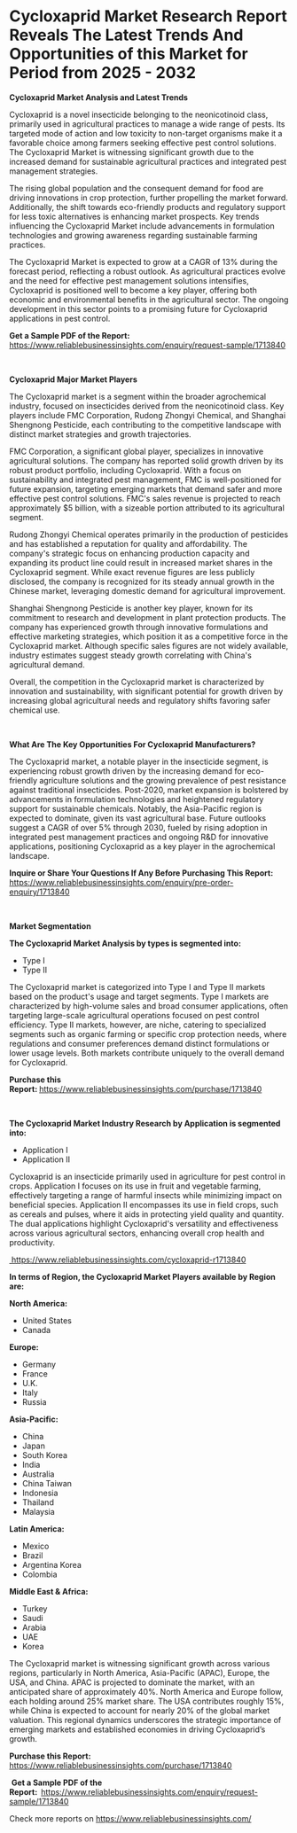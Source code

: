 <p><h1>Cycloxaprid Market Research Report Reveals The Latest Trends And Opportunities of this Market for Period from 2025 - 2032</h1></p><p><strong>Cycloxaprid Market Analysis and Latest Trends</strong></p>
<p><p>Cycloxaprid is a novel insecticide belonging to the neonicotinoid class, primarily used in agricultural practices to manage a wide range of pests. Its targeted mode of action and low toxicity to non-target organisms make it a favorable choice among farmers seeking effective pest control solutions. The Cycloxaprid Market is witnessing significant growth due to the increased demand for sustainable agricultural practices and integrated pest management strategies.</p><p>The rising global population and the consequent demand for food are driving innovations in crop protection, further propelling the market forward. Additionally, the shift towards eco-friendly products and regulatory support for less toxic alternatives is enhancing market prospects. Key trends influencing the Cycloxaprid Market include advancements in formulation technologies and growing awareness regarding sustainable farming practices.</p><p>The Cycloxaprid Market is expected to grow at a CAGR of 13% during the forecast period, reflecting a robust outlook. As agricultural practices evolve and the need for effective pest management solutions intensifies, Cycloxaprid is positioned well to become a key player, offering both economic and environmental benefits in the agricultural sector. The ongoing development in this sector points to a promising future for Cycloxaprid applications in pest control.</p></p>
<p><strong>Get a Sample PDF of the Report:&nbsp;</strong> <a href="https://www.reliablebusinessinsights.com/enquiry/request-sample/1713840?utm_campaign=3131&utm_medium=2&utm_source=Github&utm_content=ia&utm_term=28032025&utm_id=cycloxaprid">https://www.reliablebusinessinsights.com/enquiry/request-sample/1713840</a></p>
<p>&nbsp;</p>
<p><strong>Cycloxaprid Major Market Players</strong></p>
<p><p>The Cycloxaprid market is a segment within the broader agrochemical industry, focused on insecticides derived from the neonicotinoid class. Key players include FMC Corporation, Rudong Zhongyi Chemical, and Shanghai Shengnong Pesticide, each contributing to the competitive landscape with distinct market strategies and growth trajectories.</p><p>FMC Corporation, a significant global player, specializes in innovative agricultural solutions. The company has reported solid growth driven by its robust product portfolio, including Cycloxaprid. With a focus on sustainability and integrated pest management, FMC is well-positioned for future expansion, targeting emerging markets that demand safer and more effective pest control solutions. FMC's sales revenue is projected to reach approximately $5 billion, with a sizeable portion attributed to its agricultural segment.</p><p>Rudong Zhongyi Chemical operates primarily in the production of pesticides and has established a reputation for quality and affordability. The company's strategic focus on enhancing production capacity and expanding its product line could result in increased market shares in the Cycloxaprid segment. While exact revenue figures are less publicly disclosed, the company is recognized for its steady annual growth in the Chinese market, leveraging domestic demand for agricultural improvement.</p><p>Shanghai Shengnong Pesticide is another key player, known for its commitment to research and development in plant protection products. The company has experienced growth through innovative formulations and effective marketing strategies, which position it as a competitive force in the Cycloxaprid market. Although specific sales figures are not widely available, industry estimates suggest steady growth correlating with China's agricultural demand.</p><p>Overall, the competition in the Cycloxaprid market is characterized by innovation and sustainability, with significant potential for growth driven by increasing global agricultural needs and regulatory shifts favoring safer chemical use.</p></p>
<p>&nbsp;</p>
<p><strong>What Are The Key Opportunities For Cycloxaprid Manufacturers?</strong></p>
<p><p>The Cycloxaprid market, a notable player in the insecticide segment, is experiencing robust growth driven by the increasing demand for eco-friendly agriculture solutions and the growing prevalence of pest resistance against traditional insecticides. Post-2020, market expansion is bolstered by advancements in formulation technologies and heightened regulatory support for sustainable chemicals. Notably, the Asia-Pacific region is expected to dominate, given its vast agricultural base. Future outlooks suggest a CAGR of over 5% through 2030, fueled by rising adoption in integrated pest management practices and ongoing R&D for innovative applications, positioning Cycloxaprid as a key player in the agrochemical landscape.</p></p>
<p><strong>Inquire or Share Your Questions If Any Before Purchasing This Report:</strong> <a href="https://www.reliablebusinessinsights.com/enquiry/pre-order-enquiry/1713840?utm_campaign=3131&utm_medium=2&utm_source=Github&utm_content=ia&utm_term=28032025&utm_id=cycloxaprid">https://www.reliablebusinessinsights.com/enquiry/pre-order-enquiry/1713840</a></p>
<p>&nbsp;</p>
<p><strong>Market Segmentation</strong></p>
<p><strong>The Cycloxaprid Market Analysis by types is segmented into:</strong></p>
<p><ul><li>Type I</li><li>Type II</li></ul></p>
<p><p>The Cycloxaprid market is categorized into Type I and Type II markets based on the product's usage and target segments. Type I markets are characterized by high-volume sales and broad consumer applications, often targeting large-scale agricultural operations focused on pest control efficiency. Type II markets, however, are niche, catering to specialized segments such as organic farming or specific crop protection needs, where regulations and consumer preferences demand distinct formulations or lower usage levels. Both markets contribute uniquely to the overall demand for Cycloxaprid.</p></p>
<p><strong>Purchase this Report:&nbsp;</strong><a href="https://www.reliablebusinessinsights.com/purchase/1713840?utm_campaign=3131&utm_medium=2&utm_source=Github&utm_content=ia&utm_term=28032025&utm_id=cycloxaprid">https://www.reliablebusinessinsights.com/purchase/1713840</a></p>
<p>&nbsp;</p>
<p><strong>The Cycloxaprid Market Industry Research by Application is segmented into:</strong></p>
<p><ul><li>Application I</li><li>Application II</li></ul></p>
<p><p>Cycloxaprid is an insecticide primarily used in agriculture for pest control in crops. Application I focuses on its use in fruit and vegetable farming, effectively targeting a range of harmful insects while minimizing impact on beneficial species. Application II encompasses its use in field crops, such as cereals and pulses, where it aids in protecting yield quality and quantity. The dual applications highlight Cycloxaprid's versatility and effectiveness across various agricultural sectors, enhancing overall crop health and productivity.</p></p>
<p><a href="https://www.reliablebusinessinsights.com/cycloxaprid-r1713840?utm_campaign=3131&utm_medium=2&utm_source=Github&utm_content=ia&utm_term=28032025&utm_id=cycloxaprid">&nbsp;https://www.reliablebusinessinsights.com/cycloxaprid-r1713840</a></p>
<p><strong>In terms of Region, the Cycloxaprid Market Players available by Region are:</strong></p>
<p>
    <p> <strong> North America: </strong>
        <ul>
            <li>United States</li>
            <li>Canada</li>
        </ul>
        </p> 
    <p> <strong> Europe: </strong>
        <ul>
            <li>Germany</li>
            <li>France</li>
            <li>U.K.</li>
            <li>Italy</li>
            <li>Russia</li>
        </ul>
        </p> 
    <p> <strong> Asia-Pacific: </strong>
        <ul>
            <li>China</li>
            <li>Japan</li>
            <li>South Korea</li>
            <li>India</li>
            <li>Australia</li>
            <li>China Taiwan</li>
            <li>Indonesia</li>
            <li>Thailand</li>
            <li>Malaysia</li>
        </ul>
        </p> 
    <p> <strong> Latin America: </strong>
        <ul>
            <li>Mexico</li>
            <li>Brazil</li>
            <li>Argentina Korea</li>
            <li>Colombia</li>
        </ul>
        </p> 
    <p> <strong> Middle East & Africa: </strong>
        <ul>
            <li>Turkey</li>
            <li>Saudi</li>
            <li>Arabia</li>
            <li>UAE</li>
            <li>Korea</li>
        </ul>
    </p>
    </p>
<p><p>The Cycloxaprid market is witnessing significant growth across various regions, particularly in North America, Asia-Pacific (APAC), Europe, the USA, and China. APAC is projected to dominate the market, with an anticipated share of approximately 40%. North America and Europe follow, each holding around 25% market share. The USA contributes roughly 15%, while China is expected to account for nearly 20% of the global market valuation. This regional dynamics underscores the strategic importance of emerging markets and established economies in driving Cycloxaprid’s growth.</p></p>
<p><strong>Purchase this Report: </strong><a href="https://www.reliablebusinessinsights.com/purchase/1713840?utm_campaign=3131&utm_medium=2&utm_source=Github&utm_content=ia&utm_term=28032025&utm_id=cycloxaprid">https://www.reliablebusinessinsights.com/purchase/1713840</a></p>
<p>&nbsp;<strong>Get a Sample PDF of the Report:&nbsp;&nbsp;</strong><a href="https://www.reliablebusinessinsights.com/enquiry/request-sample/1713840?utm_campaign=3131&utm_medium=2&utm_source=Github&utm_content=ia&utm_term=28032025&utm_id=cycloxaprid">https://www.reliablebusinessinsights.com/enquiry/request-sample/1713840</a></p>
<p><strong></strong></p>
<p>Check more reports on <a href="https://www.reliablebusinessinsights.com/?utm_campaign=3131&utm_medium=2&utm_source=Github&utm_content=ia&utm_term=28032025&utm_id=cycloxaprid">https://www.reliablebusinessinsights.com/</a></p>
